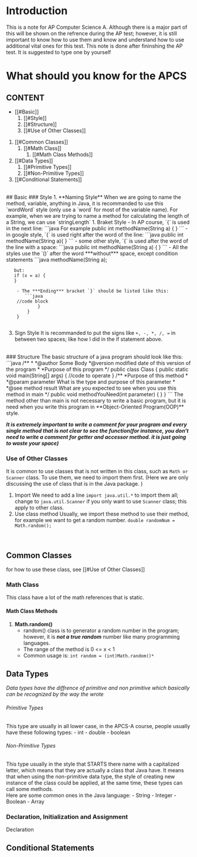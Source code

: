 # Introduction
This is a note for AP Computer Science A. Although there is a major part of this will be shown on the refrence during the AP test; however, it is still important to know how to use them and know and understand how to use additional vital ones for this test. This note is done after fininshing the AP test. It is suggested to type one by yourself 
</br>
# What should you know for the APCS
## CONTENT
- [[#Basic]]
	1. [[#Style]]
	2. [[#Structure]]
	3. [[#Use of Other Classes]]
1. [[#Common Classes]]
	1. [[#Math Class]]
	    1. [[#Math Class Methods]]
2. [[#Data Types]]
	1. [[#Primitive Types]]
	2. [[#Non-Primitive Types]]
3. [[#Conditional Statements]]

</br>
## Basic
### Style
1. **Naming Style**
	When we are going to name the method, variable, anything in Java, it is recommanded to use this `wordWord` style (only use a `word` for most of the variable name). For example, when we are trying to name a method for calculating the length of a String, we can use `stringLength`
1. Braket Style
	- In AP course, `{` is used in the next line:
	   ```java For example
	   public int methodName(String a)
	   {
	   }
	   ```
	- in google style, `{` is used right after the word of the line:
	   ```java 
	   public int methodName(String a){
	   }
```
	- some other style, `{` is used after the word of the line with a space:
	```java
       public int methodName(String a) {
	   }
```
	- All the styles use the `()` after the word ***without*** space, except condition statements
	   ```java
	   methodName(String a);
	   
	   but:
	   if (x = a) {
	   }
```
	- The ***Ending*** bracket `}` should be listed like this:
	   ```java
	//code block
			}
	    }
	}
	   
```
3. Sign Style
It is recommanded to put the signs like `+, -, *, /, =` in between two spaces; like how I did in the if statement above.

</br>
### Structure
The basic structure of a java program should look like this:
```java
/**
*
*@author Some Body
*@version modified date of this version of the program
*
*Purpose of this program
*/
public class Class {
	public static void main(String[] args) {
		//code to operate
	}
	/**
	*Purpose of this method
	*
	*@param parameter   What is the type and purpose of this parameter
	*
	*@see method result What are you expected to see when you use this method in main
	*/
	public void methodYouNeed(int parameter) {
	}
}
```
The method other than main is not necessary to write a basic program, but it is need when you write this program in **Object-Oriented Program(OOP)** style.

***It is extremely important to write a comment for your program and every single method that is not clear to see the function(for instance, you don't need to write a comment for getter and accessor method. it is just going to waste your space)***
</br>
### Use of Other Classes
It is common to use classes that is not written in this class, such as `Math or Scanner` class. To use them, we need to import them first. (Here we are only discussing the use of class that is in the Java package. )
1. Import
	We need to add a line `import java.util.*` to import them all; change to `java.util.Scanner` if you only want to use `Scanner` class; this apply to other class.  
2. Use class method
	Usually, we import these method to use their method, for example we want to get a random number. 
	`double randomNum = Math.random();`
</br>

## Common Classes
for how to use these class, see [[#Use of Other Classes]]
### Math Class
This class have a lot of the math references that is static. 
#### Math Class Methods
1. **Math.random()**
    - random() class is to generator a random number in the program; however, it is ***not a true random*** number like many programming languages. 
    - The range of the method is 0 <= x < 1
    - Common usage is: `int random = (int)Math.random()*`
     


## Data Types
*Data types have the diffrence of primitive and non primitive which basically can be recognized by the way the wrote*
</br>
###### Primitive Types
This type are usually in all lower case, in the APCS-A course, people usually have these following types:
	- int 
	- double
	- boolean
</br>
###### Non-Primitive Types
This type usually in the style that STARTS there name with a capitalized letter, which means that they are actually a class that Java have. It means that when using the non-primitive data type, the style of creating new instance of the class could be applied, at the same time, these types can call some methods.
</br>
Here are some common ones in the Java language:
	- String
	- Integer
	- Boolean
	- Array
</br>
### Declaration, Initialization and Assignment
Declaration

## Conditional Statements